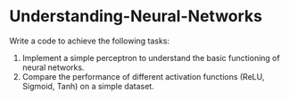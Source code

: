 # Understanding-Neural-Networks

Write a code to achieve the following tasks:

1. Implement a simple perceptron to understand the basic functioning of neural networks.
2. Compare the performance of different activation functions (ReLU, Sigmoid, Tanh) on a simple dataset.
